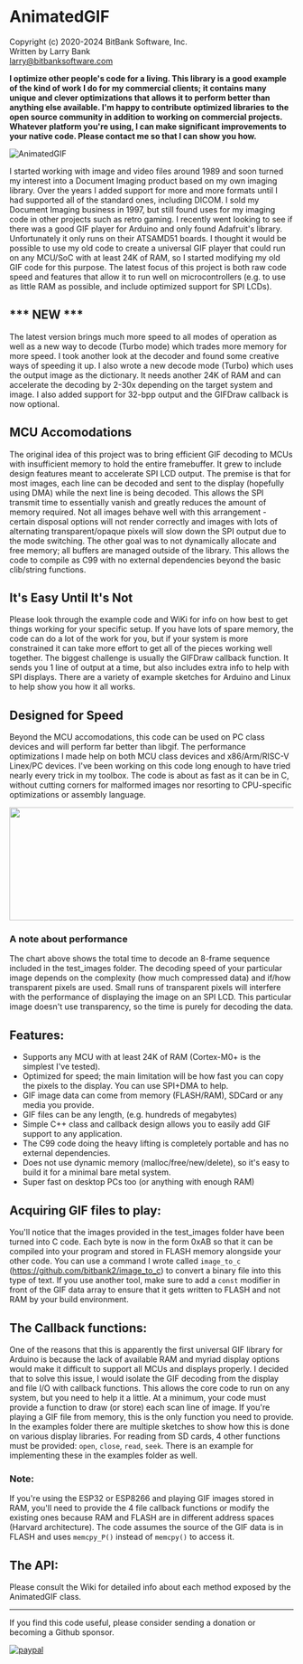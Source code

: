 AnimatedGIF
===========

Copyright (c) 2020-2024 BitBank Software, Inc.<br>
Written by Larry Bank<br>
larry@bitbanksoftware.com<br>

**I optimize other people's code for a living. This library is a good example of the kind of work I do for my commercial clients; it contains many unique and clever optimizations that allows it to perform better than anything else available. I'm happy to contribute optimized libraries to the open source community in addition to working on commercial projects. Whatever platform you're using, I can make significant improvements to your native code. Please contact me so that I can show you how.**

![AnimatedGIF](/demo.jpg?raw=true "AnimatedGIF")

I started working with image and video files around 1989 and soon turned my interest into a Document Imaging product based on my own imaging library. Over the years I added support for more and more formats until I had supported all of the standard ones, including DICOM. I sold my Document Imaging business in 1997, but still found uses for my imaging code in other projects such as retro gaming. I recently went looking to see if there was a good GIF player for Arduino and only found Adafruit's library. Unfortunately it only runs on their ATSAMD51 boards. I thought it would be possible to use my old code to create a universal GIF player that could run on any MCU/SoC with at least 24K of RAM, so I started modifying my old GIF code for this purpose. The latest focus of this project is both raw code speed and features that allow it to run well on microcontrollers (e.g. to use as little RAM as possible, and include optimized support for SPI LCDs).

*** NEW ***
-----------
The latest version brings much more speed to all modes of operation as well as a new way to decode (Turbo mode) which trades more memory for more speed. I took another look at the decoder and found some creative ways of speeding it up. I also wrote a new decode mode (Turbo) which uses the output image as the dictionary. It needs another 24K of RAM and can accelerate the decoding by 2-30x depending on the target system and image. I also added support for 32-bpp output and the GIFDraw callback is now optional.

MCU Accomodations
-----------------

The original idea of this project was to bring efficient GIF decoding to MCUs with insufficient memory to hold the entire framebuffer. It grew to include design features meant to accelerate SPI LCD output. The premise is that for most images, each line can be decoded and sent to the display (hopefully using DMA) while the next line is being decoded. This allows the SPI transmit time to essentially vanish and greatly reduces the amount of memory required. Not all images behave well with this arrangement - certain disposal options will not render correctly and images with lots of alternating transparent/opaque pixels will slow down the SPI output due to the mode switching. The other goal was to not dynamically allocate and free memory; all buffers are managed outside of the library. This allows the code to compile as C99 with no external dependencies beyond the basic clib/string functions.

It's Easy Until It's Not
------------------------
Please look through the example code and WiKi for info on how best to get things working for your specific setup. If you have lots of spare memory, the code can do a lot of the work for you, but if your system is more constrained it can take more effort to get all of the pieces working well together. The biggest challenge is usually the GIFDraw callback function. It sends you 1 line of output at a time, but also includes extra info to help with SPI displays. There are a variety of example sketches for Arduino and Linux to help show you how it all works.

Designed for Speed
------------------

Beyond the MCU accomodations, this code can be used on PC class devices and will perform far better than libgif. The performance optimizations I made help on both MCU class devices and x86/Arm/RISC-V Linex/PC devices. I've been working on this code long enough to have tried nearly every trick in my toolbox. The code is about as fast as it can be in C, without cutting corners for malformed images nor resorting to CPU-specific optimizations or assembly language.

<p align="center">
  <img width="600" height="200" src="perf.png">
</p>

### A note about performance

The chart above shows the total time to decode an 8-frame sequence included in the test_images folder. The decoding speed of your particular image depends on the complexity (how much compressed data) and if/how transparent pixels are used. Small runs of transparent pixels will interfere with the performance of displaying the image on an SPI LCD. This particular image doesn't use transparency, so the time is purely for decoding the data.

Features:
---------

- Supports any MCU with at least 24K of RAM (Cortex-M0+ is the simplest I've tested).
- Optimized for speed; the main limitation will be how fast you can copy the pixels to the display. You can use SPI+DMA to help.
- GIF image data can come from memory (FLASH/RAM), SDCard or any media you provide.
- GIF files can be any length, (e.g. hundreds of megabytes)
- Simple C++ class and callback design allows you to easily add GIF support to any application.
- The C99 code doing the heavy lifting is completely portable and has no external dependencies.
- Does not use dynamic memory (malloc/free/new/delete), so it's easy to build it for a minimal bare metal system.
- Super fast on desktop PCs too (or anything with enough RAM)

Acquiring GIF files to play:
----------------------------

You'll notice that the images provided in the test_images folder have been turned into C code. Each byte is now in the form 0xAB so that it can be compiled into your program and stored in FLASH memory alongside your other code. You can use a command I wrote called `image_to_c` (https://github.com/bitbank2/image_to_c) to convert a binary file into this type of text. If you use another tool, make sure to add a `const` modifier in front of the GIF data array to ensure that it gets written to FLASH and not RAM by your build environment.

The Callback functions:
-----------------------

One of the reasons that this is apparently the first universal GIF library for Arduino is because the lack of available RAM and myriad display options would make it difficult to support all MCUs and displays properly. I decided that to solve this issue, I would isolate the GIF decoding from the display and file I/O with callback functions. This allows the core code to run on any system, but you need to help it a little. At a minimum, your code must provide a function to draw (or store) each scan line of image. If you're playing a GIF file from memory, this is the only function you need to provide. In the examples folder there are multiple sketches to show how this is done on various display libraries. For reading from SD cards, 4 other functions must be provided: `open`, `close`, `read`, `seek`. There is an example for implementing these in the examples folder as well.

### Note:

If you're using the ESP32 or ESP8266 and playing GIF images stored in RAM, you'll need to provide the 4 file callback functions or modify the existing ones because RAM and FLASH are in different address spaces (Harvard architecture). The code assumes the source of the GIF data is in FLASH and uses `memcpy_P()` instead of `memcpy()` to access it.

The API:
--------

Please consult the Wiki for detailed info about each method exposed by the AnimatedGIF class.

---

If you find this code useful, please consider sending a donation or becoming a Github sponsor.

[![paypal](https://www.paypalobjects.com/en_US/i/btn/btn_donateCC_LG.gif)](https://www.paypal.com/cgi-bin/webscr?cmd=_s-xclick&hosted_button_id=SR4F44J2UR8S4)

